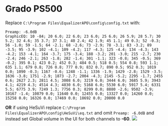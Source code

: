 # Grado PS500
Replace `C:\Program Files\EqualizerAPO\config\config.txt` with:
```
Preamp: -6.0dB
GraphicEQ: 10 -84; 20 6.0; 22 6.0; 23 6.0; 25 6.0; 26 5.9; 28 5.7; 30 5.2; 32 4.6; 35 3.7; 37 3.1; 40 2.4; 42 1.9; 45 1.1; 49 0.3; 52 -0.3; 56 -1.0; 59 -1.5; 64 -2.1; 68 -2.6; 73 -2.9; 78 -3.1; 83 -3.2; 89 -3.5; 95 -3.9; 102 -4.1; 109 -4.2; 117 -4.3; 125 -4.4; 134 -4.3; 143 -4.2; 153 -4.1; 164 -3.7; 175 -3.4; 188 -3.2; 201 -3.0; 215 -2.7; 230 -2.4; 246 -2.1; 263 -1.8; 282 -1.4; 301 -1.1; 323 -0.8; 345 -0.5; 369 -0.2; 395 0.1; 423 0.2; 452 0.3; 484 0.5; 518 0.5; 554 0.8; 593 1.1; 635 1.1; 679 0.8; 726 0.8; 777 0.9; 832 0.7; 890 0.5; 952 0.3; 1019 0.0; 1090 -0.3; 1167 -0.6; 1248 -1.1; 1336 -1.9; 1429 -2.8; 1529 -3.5; 1636 -3.8; 1751 -2.9; 1873 -2.7; 2004 -4.3; 2145 -5.2; 2295 -1.7; 2455 0.6; 2627 2.3; 2811 4.5; 3008 6.0; 3219 6.0; 3444 6.0; 3685 5.9; 3943 4.1; 4219 4.3; 4514 4.3; 4830 6.0; 5168 6.0; 5530 6.0; 5917 5.4; 6331 5.5; 6775 3.9; 7249 1.3; 7756 0.3; 8299 0.0; 8880 -2.6; 9502 -3.9; 10167 -1.4; 10879 0.0; 11640 0.0; 12455 0.0; 13327 0.0; 14260 0.0; 15258 0.0; 16326 0.0; 17469 0.0; 18692 0.0; 20000 0.0
```
**OR** if using HeSuVi replace `C:\Program Files\EqualizerAPO\config\HeSuVi\eq.txt` and omit `Preamp: -6.0dB` and instead set Global volume in the UI for both channels to **-60**.
![](https://raw.githubusercontent.com/jaakkopasanen/AutoEq/master/results/SBAF-Serious/headphoncecom/onear/Grado%20PS500/Grado%20PS500.png)